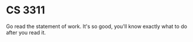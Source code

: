 # CS 3311

Go read the statement of work. It's so good, you'll know exactly what to do after you read it.
